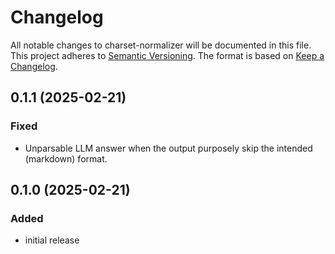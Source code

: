# Changelog
All notable changes to charset-normalizer will be documented in this file. This project adheres to [Semantic Versioning](https://semver.org/spec/v2.0.0.html).
The format is based on [Keep a Changelog](https://keepachangelog.com/en/1.0.0/).

## 0.1.1 (2025-02-21)

### Fixed
- Unparsable LLM answer when the output purposely skip the intended (markdown) format.

## 0.1.0 (2025-02-21)

### Added
- initial release
